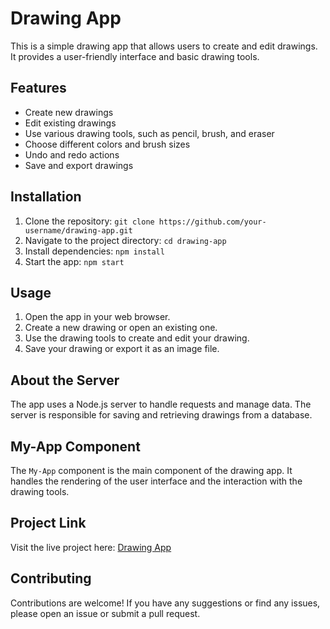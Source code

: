 ﻿# Drawing App
This is a simple drawing app that allows users to create and edit drawings. It provides a user-friendly interface and basic drawing tools.

## Features

- Create new drawings
- Edit existing drawings
- Use various drawing tools, such as pencil, brush, and eraser
- Choose different colors and brush sizes
- Undo and redo actions
- Save and export drawings

## Installation

1. Clone the repository: `git clone https://github.com/your-username/drawing-app.git`
2. Navigate to the project directory: `cd drawing-app`
3. Install dependencies: `npm install`
4. Start the app: `npm start`

## Usage

1. Open the app in your web browser.
2. Create a new drawing or open an existing one.
3. Use the drawing tools to create and edit your drawing.
4. Save your drawing or export it as an image file.

## About the Server

The app uses a Node.js server to handle requests and manage data. The server is responsible for saving and retrieving drawings from a database.

## My-App Component

The `My-App` component is the main component of the drawing app. It handles the rendering of the user interface and the interaction with the drawing tools.

## Project Link

Visit the live project here: [Drawing App](https://sketch-mate.vercel.app/)

## Contributing

Contributions are welcome! If you have any suggestions or find any issues, please open an issue or submit a pull request.



